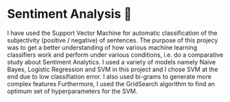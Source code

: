 # Sentiment Analysis :rocket:

I have used the Support Vector Machine for automatic classification of the subjectivity (positive / negative) of sentences.
The purpose of this projecy was to get a better understanding of how various machine learning classifiers work and perform under various conditions, i.e. do a comparative study about Sentiment Analytics.
I used a variety of models namely Naive Bayes, Logistic Regression and SVM in this project and I chose SVM at the end due to low classifiation error. I also used bi-grams to generate more complex features Furthermore, I used the GridSearch algorithm to find an optimum set of hyperparameters for the SVM.


